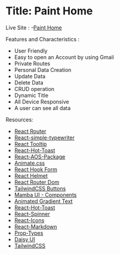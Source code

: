 # Title: Paint Home

Live Site : 
-[Paint Home](https://painting-drawing-auth.web.app)

Features and Characteristics :
- User Friendly
- Easy to open an Account by using Gmail
- Private Routes
- Personal Data Creation
- Update Data
- Delete Data
- CRUD operation
- Dynamic Title
- All Device Responsive
- A user can see all data



Resources:
- [React Router](https://reactrouter.com/en/main)
- [React-simple-typewriter](https://www.npmjs.com/package/react-simple-typewriter)
- [React Tooltip](https://react-tooltip.com/)
- [React-Hot-Toast](https://react-hot-toast.com/)
- [React-AOS-Package](https://michalsnik.github.io/aos/)
- [Animate.css](https://animate.style/)
- [React Hook Form](https://react-hook-form.com/)
- [React Helmet](https://www.npmjs.com/package/react-helmet-async)
- [React Router Dom](https://reactrouter.com/en/main)
- [TailwindCSS Buttons](https://devdojo.com/tailwindcss/buttons)
- [Mamba UI - Components](https://mambaui.com/components)
- [Animated Gradient Text](https://www.andrealves.dev/blog/how-to-make-an-animated-gradient-text-with-tailwindcss/)
- [React-Hot-Toast](https://react-hot-toast.com/)
- [React-Spinner](https://www.npmjs.com/package/react-spinners)
- [React-Icons](https://react-icons.github.io/react-icons/)
- [React-Markdown](https://www.npmjs.com/package/react-markdown)
- [Prop-Types](https://www.npmjs.com/package/prop-types)
- [Daisy UI](https://daisyui.com/)
- [TailwindCSS](https://tailwindcss.com/)